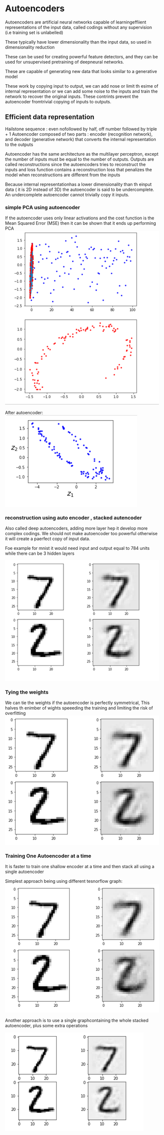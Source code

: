 # Autoencoders

Autoencoders are artificial neural networks capable of learningeffiient representations of the input data, called codings without any supervision (i.e training set is unlabelled) 

These typically have lower dimensionality than the input data, so used in dimensionality reduction

These can be used for creating powerful feature detectors, and they can be used for unsupervised pretraining of deepneural networks.

These are capable of generating new data that looks similar to a generative model

These work by copying input to output, we can add nose or limit th esime of internal representation or we can add some noise to the inputs and train the network to recover the original inputs. These contrints prevent the autoencoder fromtrivial copying of inputs to outputs.

## Efficient data representation

Hailstone sequence : even nofollowed by half, off number followed by triple + 1
Autoencoder composed of two parts : encoder (recognition network), and decoder (generative network) that converts the internal representation to the outputs

Autoencoder has the same architecture as the multilayer perceptron, except the number of inputs must be equal to the number of outputs. Outputs are called reconstructions since the autoencoders tries to reconstruct the inputs and loss function contains a reconstruction loss that penalizes the model when reconstructions are different from the inputs

Because internal representationhas a lower dimensionality than th einput data ( it is 2D instead of 3D) the autoencoder is said to be undercomplete. An undercomplete autoencoder cannot trivially copy it inputs.

### simple PCA using autoencoder

If the autoencoder uses only linear activations and the cost function is the Mean Squared Error (MSE) then it can be shown that it ends up performing PCA
![](input_pca.png)

After autoencoder:
![](pca.png)

### reconstruction using auto encoder , stacked autencoder

Also called deep autoencoders, adding more layer hep it develop more complex codings. We should not make autoencoder too powerful otherwise it will create a paerfect copy of input data.

Foe example for mnist it would need input and output equal to 784 units while there can be 3 hidden layers

![](reconstruction.png)

### Tying the weights

We can tie the weights if the autoencoder is perfectly symmetrical, This halves th enimber of wights speeeding the training and limiting the risk of overfitting
![](tying_weights.png)

### Training One Autoencoder at a time

It is faster to train one shallow encoder at a time and then stack all using a single autoencoder

Simplest approach being using different tesnorflow graph:
![](tf_different_graph.png)

Another approach is to use a single graphcontaining the whole stacked autoencoder, plus some extra operations

![](tf_single_graph.png)

